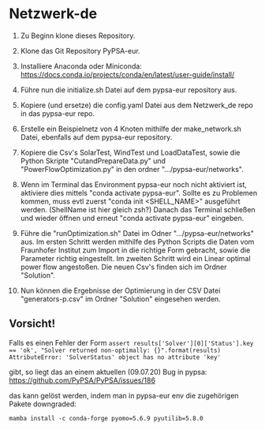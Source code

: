 # Netzwerk-de

1. Zu Beginn klone dieses Repository.

2. Klone das Git Repository PyPSA-eur.

3. Installiere Anaconda oder Miniconda:
https://docs.conda.io/projects/conda/en/latest/user-guide/install/

4. Führe nun die initialize.sh Datei auf dem pypsa-eur repository aus.

5. Kopiere (und ersetze) die config.yaml Datei aus dem Netzwerk_de repo in das pypsa-eur repo.

6. Erstelle ein Beispielnetz von 4 Knoten mithilfe der make_network.sh Datei, ebenfalls auf dem pypsa-eur repository.

7. Kopiere die Csv's SolarTest, WindTest und LoadDataTest, sowie die Python Skripte "CutandPrepareData.py" und "PowerFlowOptimization.py" in den ordner ".../pypsa-eur/networks".

8. Wenn im Terminal das Environment pypsa-eur noch nicht aktiviert ist, aktiviere dies mittels "conda activate pypsa-eur". Sollte es zu Problemen kommen, muss evtl zuerst "conda init <SHELL_NAME>" ausgeführt werden. (ShellName ist hier gleich zsh?) Danach das Terminal schließen und wieder öffnen und erneut "conda activate pypsa-eur" eingeben.

9. Führe die "runOptimization.sh" Datei im Odner ".../pypsa-eur/networks" aus.
Im ersten Schritt werden mithilfe des Python Scripts die Daten vom Fraunhofer Institut zum Import in die richtige Form gebracht,
sowie die Parameter richtig eingestellt.
Im zweiten Schritt wird ein Linear optimal power flow angestoßen. Die neuen Csv's finden sich im Ordner "Solution".

10. Nun können die Ergebnisse der Optimierung in der CSV Datei "generators-p.csv" im Ordner "Solution" eingesehen werden.


## Vorsicht!

Falls es einen Fehler der Form
`assert results['Solver'][0]['Status'].key == 'ok', "Solver returned non-optimally: {}".format(results)
AttributeError: 'SolverStatus' object has no attribute 'key'`

gibt, so liegt das an einem aktuellen (09.07.20) Bug in pypsa:
https://github.com/PyPSA/PyPSA/issues/186

das kann gelöst werden, indem man in pypsa-eur env die zugehörigen Pakete downgraded:

`mamba install -c conda-forge pyomo=5.6.9 pyutilib=5.8.0`
